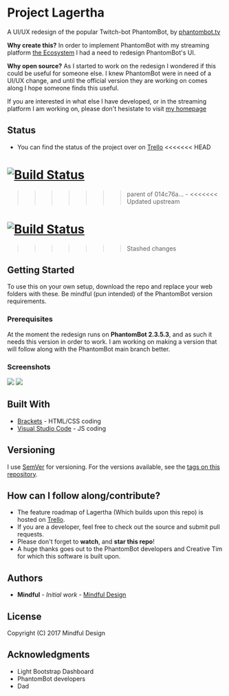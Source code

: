 # Project Lagertha

A UI/UX redesign of the popular Twitch-bot PhantomBot, by [phantombot.tv](https://phantombot.tv/)

**Why create this?** In order to implement PhantomBot with my streaming platform [the Ecosystem](http://bit.ly/MindfulG) I had a need to redesign PhantomBot's UI.

**Why open source?** As I started to work on the redesign I wondered if this could be useful for someone else. I knew PhantomBot were in need of a UI/UX change, and until the official version they are working on comes along I hope someone finds this useful.

If you are interested in what else I have developed, or in the streaming platform I am working on, please don't hesistate to visit [my homepage](http://bit.ly/MindfulG)

## Status

* You can find the status of the project over on [Trello](https://trello.com/b/5kni5emL/mindful-design-public)
<<<<<<< HEAD

[![Build Status](https://travis-ci.org/Mindful-Design/Lagertha.svg?branch=master)](https://travis-ci.org/Mindful-Design/Lagertha)
=======
>>>>>>> parent of 014c76a... -
<<<<<<< Updated upstream

[![Build Status](https://travis-ci.org/Mindful-Design/Lagertha.svg?branch=master)](https://travis-ci.org/Mindful-Design/Lagertha)
=======
>>>>>>> Stashed changes

## Getting Started

To use this on your own setup, download the repo and replace your web folders with these. Be mindful (pun intended) of the PhantomBot version requirements.

### Prerequisites

At the moment the redesign runs on **PhantomBot 2.3.5.3**, and as such it needs this version in order to work. I am working on making a version that will follow along with the PhantomBot main branch better.

### Screenshots

[![](https://community.phantombot.tv/assets/uploads/files/1490803269772-upload-9f92a4a1-86dd-422d-b939-2b579a5c50dc-resized.png)](https://ryxnfw-dm2305.files.1drv.com/y4mZffoUOdmkFi-8yXR-JWct7jSqFmHR0G3NX7bxm93y5wq3LZCoCL56i-eaPxgtEZ9I2uzZx515gpYORPFoR8COYS_PIFLRRSh9X-IwrTSd-ilVM-skKqHG9ayYQKWxVuRguyWaOTm5r8BxH8mjJFuWvSUeOZfUgUjwjBW8RheLZ9qqu2O1X7tckGeG6V8V4IMRvVZc6H8k_og9EkMhwY00Q?width=1919&height=1023&cropmode=none)
[![](https://community.phantombot.tv/assets/uploads/files/1490803423426-upload-99fbf404-93bd-4ab3-be66-399203ce1a1f-resized.png)](https://community.phantombot.tv/assets/uploads/files/1490803269772-upload-9f92a4a1-86dd-422d-b939-2b579a5c50dc.png)


## Built With

* [Brackets](http://brackets.io/) - HTML/CSS coding
* [Visual Studio Code](https://code.visualstudio.com/) - JS coding

## Versioning

I use [SemVer](http://semver.org/) for versioning. For the versions available, see the [tags on this repository](https://github.com/Mindful-Design/Lagertha/tags). 

## How can I follow along/contribute?

* The feature roadmap of Lagertha (Which builds upon this repo) is hosted on [Trello](https://trello.com/b/5kni5emL/mindful-design-public).
* If you are a developer, feel free to check out the source and submit pull requests.
* Please don't forget to **watch**, and **star this repo**!
* A huge thanks goes out to the PhantomBot developers and Creative Tim for which this software is built upon.

## Authors

* **Mindful** - *Initial work* - [Mindful Design](https://github.com/Mindful-Design)

## License

Copyright (C) 2017 Mindful Design

## Acknowledgments

* Light Bootstrap Dashboard
* PhantomBot developers
* Dad
